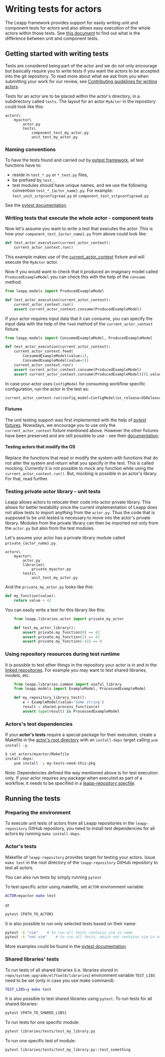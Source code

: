 # Writing tests for actors

The Leapp framework provides support for easily writing unit and component
tests for actors and also allows easy execution of the whole actors within
those tests. See [this document](test-actors)
to find out what is the difference between unit and component tests.

## Getting started with writing tests

Tests are considered being part of the actor and we do not only encourage but
basically require you to write tests if you want the actors to be accepted into
the git repository. To read more about what we ask from you when submitting
your work for our review, see
[Contributing guidelines for writing actors](https://github.com/oamg/leapp-repository/blob/master/CONTRIBUTING.md).

Tests for an actor are to be placed within the actor's directory, in a
subdirectory called `tests`. The layout for an actor `MyActor` in the
repository could look like this:

```
actors\
    myactor\
        actor.py
        tests\
            component_test_my_actor.py
            unit_test_my_actor.py
```

### Naming conventions

To have the tests found and carried out by [pytest framework](https://pytest.org),
all test functions have to:

- reside in `test_*.py` or `*_test.py` files,
- be prefixed by `test_`.
- test modules should have unique names, and we use the following convention
`test_*_{actor_name}.py`. For example: `test_unit_sctpconfigread.py` or
`component_test_sctpconfigread.py`

See the [pytest documentation](https://docs.pytest.org/en/latest/goodpractices.html#tests-outside-application-code).

### Writing tests that execute the whole actor - component tests

Now let's assume you want to write a test that executes the actor. This is how
your `component_test_{actor_name}.py` from above could look like:

```python
def test_actor_execution(current_actor_context):
    current_actor_context.run()
```

This example makes use of the [current_actor_context](pydoc/leapp.html#leapp.snactor.fixture.current_actor_context)
fixture and will execute the `MyActor` actor.

Now if you would want to check that it produced an imaginary model called
`ProducedExampleModel` you can check this with the help of the `consume`
method.

```python
from leapp.models import ProducedExampleModel

def test_actor_execution(current_actor_context):
    current_actor_context.run()
    assert current_actor_context.consume(ProducedExampleModel)
```

If your actor requires input data that it can consume, you can specify the
input data with the help of the `feed` method of the `current_actor_context`
fixture.

```python
from leapp.models import ConsumedExampleModel, ProducedExampleModel

def test_actor_execution(current_actor_context):
    current_actor_context.feed(
        ConsumedExampleModel(value=1),
        ConsumedExampleModel(value=2))
    current_actor_context.run()
    assert current_actor_context.consume(ProducedExampleModel)
    assert current_actor_context.consume(ProducedExampleModel)[0].value == 3
```

In case your actor uses `ConfigModel` for consuming workflow specific configuration, run the actor in the test as:

```python
current_actor_context.run(config_model=ConfigModel(os_release=OSRelease()))
```

#### Fixtures

The unit testing support was first implemented with the help of
[pytest fixtures](https://docs.pytest.org/en/latest/fixture.html).
Nowadays, we encourage you to use only the `current_actor_context` fixture
mentioned above. However the other fixtures have been preserved and are
still possible to use - see their [documentation](pydoc/leapp.html#module-leapp.snactor.fixture).

#### Testing actors that modify the OS

Replace the functions that read or modify the system with functions that do
not alter the system and return what you specify in the test. This is called
mocking. Currently it is not possible to mock any function while using the
`current_actor_context.run()`. But, mocking is possible in an actor's library.
For that, read further.

### Testing private actor library - unit tests

Leapp allows actors to relocate their code into actor private library. This
allows for better testability since the current implementation of Leapp does
not allow tests to import anything from the `actor.py`. Thus the code that is
supposed to be unit tested is necessary to move into the actor's private
library. Modules from the private library can then be imported not only from
the `actor.py` but also from the test modules.

Let's assume your actor has a private library module called 
`private_{actor_name}.py`.

```
actors\
    myactor\
        actor.py
        libraries\
            private_myactor.py
        tests\
            unit_test_my_actor.py
```

And the `private_my_actor.py` looks like this:

```python
def my_function(value):
    return value + 42
```

You can easily write a test for this library like this:

```python
    from leapp.libraries.actor import private_my_actor

    def test_my_actor_library():
        assert private.my_function(0) == 42
        assert private.my_function(1) == 43
        assert private.my_function(-42) == 0
```

### Using repository resources during test runtime

It is possible to test other things in the repository your actor is in and in
the [linked repositories](repo-linking). For example you may want to test
shared libraries, models, etc.

```python
    from leapp.libraries.common import useful_library
    from leapp.models import ExampleModel, ProcessedExampleModel

    def my_repository_library_test():
        e = ExampleModel(value='Some string')
        result = shared.process_function(e)
        assert type(result) is ProcessedExampleModel
```

### Actors's test dependencies

If your **actor's tests** require a special package for their execution, create a
Makefile in the [actor's root directory](repository-dir-layout) with an
`install-deps` target calling `yum install -y`.

```sh
$ cat actors/myactor/Makefile
install-deps:
	yum install -y my-tests-need-this-pkg
```

Note: Dependencies defined the way mentioned above is for test execution only.
If your actor requires any package when executed as part of a workflow, it
needs to be specified in a
[leapp-repository specfile](https://github.com/oamg/leapp-repository/blob/master/packaging/leapp-repository.spec).

## Running the tests

### Preparing the environment

To execute unit tests of actors from all Leapp repositories in the
`leapp-repository` GitHub repository, you need to install test dependencies for all
actors by running  `make install-deps`.

### Actor's tests

Makefile of `leapp-repository` provides target for testing your actors.
Issue `make test` in the root directory of the `leapp-repository` GitHub repository
to test all actors.

You can also run tests by simply running `pytest`

To test specific actor using makefile, set `ACTOR` environment variable:

```sh
ACTOR=myactor make test
```

or

```sh
pytest {PATH_TO_ACTOR}
```

It is also possible to run only selected tests based on their name:

```sh
pytest -k "vim"    # to run all tests contains vim in name
pytest -k "not vim"    # to run all tests, which not contains vim in name
```
More examples could be found in the 
[pytest documentation](https://docs.pytest.org/en/latest/example/markers.html#using-k-expr-to-select-tests-based-on-their-name)

### Shared libraries' tests

To run tests of all shared libraries (i.e. libraries stored in
`repo/system_upgrade/el7toel8/libraries`) environment variable
`TEST_LIBS` need to be set (only in case you use make command):

```sh
TEST_LIBS=y make test
```

It is also possible to test shared libraries using `pytest`.
To run tests for all shared libraries:

```sh
pytest {PATH_TO_SHARED_LIBS}
```


To run tests for one specific module:

```sh
pytest libraries/tests/test_my_library.py
```

To run one specific test of module:

```sh
pytest libraries/tests/test_my_library.py::test_something
```

